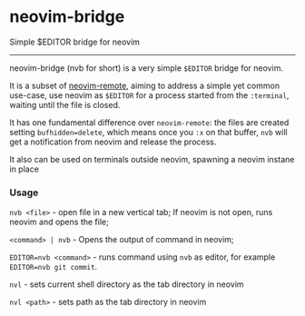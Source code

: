 # neovim-bridge

Simple $EDITOR bridge for neovim

---

neovim-bridge (nvb for short) is a very simple `$EDITOR` bridge for neovim.

It is a subset of [neovim-remote](https://github.com/mhinz/neovim-remote), aiming to address a simple yet common use-case, use neovim as `$EDITOR` for a process started from the `:terminal`, waiting until the file is closed.

It has one fundamental difference over `neovim-remote`: the files are created setting `bufhidden=delete`, which means once you `:x` on that buffer, `nvb` will get a notification from neovim and release the process.

It also can be used on terminals outside neovim, spawning a neovim instane in place

### Usage

`nvb <file>` - open file in a new vertical tab; If neovim is not open, runs neovim and opens the file;

`<command> | nvb` - Opens the output of command in neovim;

`EDITOR=nvb <command>` - runs command using `nvb` as editor, for example `EDITOR=nvb git commit`.

`nvl` - sets current shell directory as the tab directory in neovim

`nvl <path>` - sets path as the tab directory in neovim
